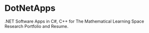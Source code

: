 # DotNetApps
.NET Software Apps in C#, C++ for The Mathematical Learning Space Research Portfolio and Resume.
